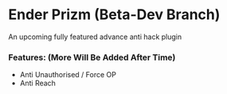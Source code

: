 # Ender Prizm (Beta-Dev Branch)
An upcoming fully featured advance anti hack plugin
### Features: (More Will Be Added After Time)
- Anti Unauthorised / Force OP</br>
- Anti Reach</br>
